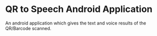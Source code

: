 # QR to Speech Android Application
An android application which gives the text and voice results of the QR/Barcode scanned.
